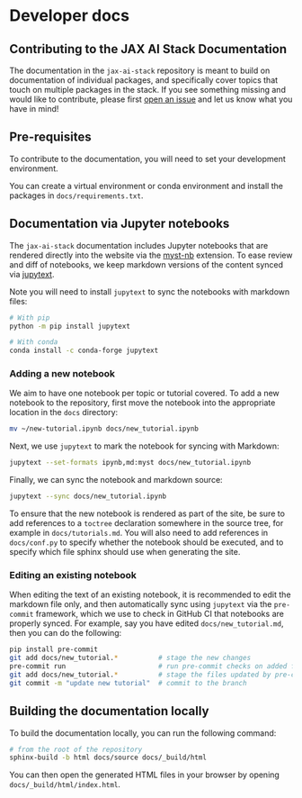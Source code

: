 # Developer docs

## Contributing to the JAX AI Stack Documentation

The documentation in the `jax-ai-stack` repository is meant to build on documentation
of individual packages, and specifically cover topics that touch on multiple packages
in the stack. If you see something missing and would like to contribute, please first
[open an issue](https://github.com/jax-ml/jax-ai-stack/issues/new) and let us know what
you have in mind!

## Pre-requisites

To contribute to the documentation, you will need to set your development environment.

You can create a virtual environment or conda environment and install the packages in `docs/requirements.txt`.

## Documentation via Jupyter notebooks

The `jax-ai-stack` documentation includes Jupyter notebooks that are rendered
directly into the website via the [myst-nb](https://myst-nb.readthedocs.io/) extension.
To ease review and diff of notebooks, we keep markdown versions of the content
synced via [jupytext](https://jupytext.readthedocs.io/).

Note you will need to install `jupytext` to sync the notebooks with markdown files:

```bash
# With pip
python -m pip install jupytext

# With conda
conda install -c conda-forge jupytext
```

### Adding a new notebook

We aim to have one notebook per topic or tutorial covered.
To add a new notebook to the repository, first move the notebook into the appropriate
location in the `docs` directory:

```bash
mv ~/new-tutorial.ipynb docs/new_tutorial.ipynb
```

Next, we use `jupytext` to mark the notebook for syncing with Markdown:

```bash
jupytext --set-formats ipynb,md:myst docs/new_tutorial.ipynb
```

Finally, we can sync the notebook and markdown source:

```bash
jupytext --sync docs/new_tutorial.ipynb
```

To ensure that the new notebook is rendered as part of the site, be sure to add
references to a `toctree` declaration somewhere in the source tree, for example
in `docs/tutorials.md`. You will also need to add references in `docs/conf.py`
to specify whether the notebook should be executed, and to specify which file
sphinx should use when generating the site.

### Editing an existing notebook

When editing the text of an existing notebook, it is recommended to edit the
markdown file only, and then automatically sync using `jupytext` via the
`pre-commit` framework, which we use to check in GitHub CI that notebooks are
properly synced.
For example, say you have edited `docs/new_tutorial.md`, then
you can do the following:

```bash
pip install pre-commit
git add docs/new_tutorial.*          # stage the new changes
pre-commit run                       # run pre-commit checks on added files
git add docs/new_tutorial.*          # stage the files updated by pre-commit
git commit -m "update new tutorial"  # commit to the branch
```

## Building the documentation locally

To build the documentation locally, you can run the following command:

```bash
# from the root of the repository
sphinx-build -b html docs/source docs/_build/html
```

You can then open the generated HTML files in your browser by opening `docs/_build/html/index.html`.
